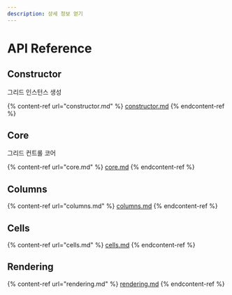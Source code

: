 ```yaml
---
description: 상세 정보 얻기
---
```


# API Reference

## Constructor

그리드 인스턴스 생성

{% content-ref url="constructor.md" %}
[constructor.md](constructor.md)
{% endcontent-ref %}

## Core

그리드 컨트롤 코어

{% content-ref url="core.md" %}
[core.md](core.md)
{% endcontent-ref %}

## Columns

{% content-ref url="columns.md" %}
[columns.md](columns.md)
{% endcontent-ref %}

## Cells

{% content-ref url="cells.md" %}
[cells.md](cells.md)
{% endcontent-ref %}

## Rendering

{% content-ref url="rendering.md" %}
[rendering.md](rendering.md)
{% endcontent-ref %}
